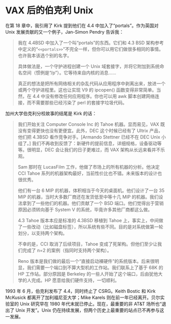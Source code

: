 # VAX 后的伯克利 Unix

在第 18 章中，我引用了 Kirk 提到他们在 4.4 中加入了“portals”。作为英国对 Unix 发展贡献的又一个例子，Jan-Simon Pendry 告诉我：

>我在 4.4BSD 中加入了一个叫“portals”的东西。它们和 4.3 BSD 架构参考中定义的“`<<portals>>`”不完全一样，但你可以用它们做很多相同的事情。也许我本该选个别的名字。
>
>具体做法是，一个守护进程创建一个 Unix 域套接字，并将它附加到系统命名空间（惯例是“/p”）。它等待来自内核的消息……
>
>真正的想法是把所有网络相关的杂乱代码从应用程序中剥离出来，放进一个或两个守护进程里。这也让实现 V9 的 ipcopen() 函数变得非常简单。当然，在 4.4 中没有修改任何应用程序。你也可以用 awk 脚本创建网络连接，而不需要那些已经污染了 perl 的套接字垃圾代码。

加州大学伯克利分校故事的结尾是 Kirk 的话：

>我们开始关注 Computer Console Inc 的 Tahoe 机器。显而易见，VAX 既没有变得更快也没有更便宜。此外，DEC 这个时候已经有了 Ultrix 产品，他们把 4.3BSD 看作竞争对手。\[Armando Stettner 已经不在 DEC Unix 小组了。] 我们不再收到反馈了：新硬件的提前信息，详细规格，设备驱动等等。很明显，DEC 会让我们的日子更难过，而 VAX 架构从长远来看并不乐观。
>
>Sam 那时在 LucasFilm 工作，他做了市场上的所有机器的分析。他决定 CCI Tahoe 系列的机器架构最好，当前性价比也不错。未来版本的设计也很优秀。
>
>他们有一台 6 MIP 的机器，体积相当于今天的桌面机。他们设计了一台 35 MIP 的机器，当时大多数厂商还在发货低至中等十几 MIP 的机器。我们设法拿到了一些他们的机器。他们贡献了一个 BSD 端口。他们觉得出于营销原因必须转向基于 System V 的系统，毕竟许多其他厂商都这么做。
>
>4.3 Tahoe 版本本应是标准的 4.3BSD 移植到 Tahoe 上，事实上，中间做了一些改动（比如磁盘标签），所以系统有些不同。目的是对系统做第一轮划分，以支持两个架构。
>
>不幸的是，CCI 取消了后续项目，Tahoe 变成了死架构。但他们至少让我们完成了 n=2 的案例（指同时支持两个架构）。
>
>Reno 版本是我们做的最后一个“直接启动裸硬件”的系统版本。后来很明显，我们需要一个端口到不算大型机的工作站。我们联系上了基于 68K 的 HP 工作站。部分原因是 Berkeley 的一些人开始了这个端口，后由犹他大学的人完成。HP 愿意给我们硬件支持，一切顺利。

1993 年 6 月，伯克利发布了 4.4，同时终止了 CSRG。Keith Bostic 和 Kirk McKusick 都离开了加利福尼亚大学；Mike Karels 则在前一年已经离开。贝尔实验室的 Unix 研究早在 1980 年代末就已停止。现在，最重要的非 AT\&T 场所也“退出了 Unix 开发”。Unix 仍在持续发展，但两个历史上最重要的站点已不再参与这一发展。
